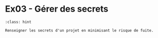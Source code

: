 # Ex03 - Gérer des secrets

```{admonition} Objectif
:class: hint

Renseigner les secrets d'un projet en minimisant le risque de fuite.
```

